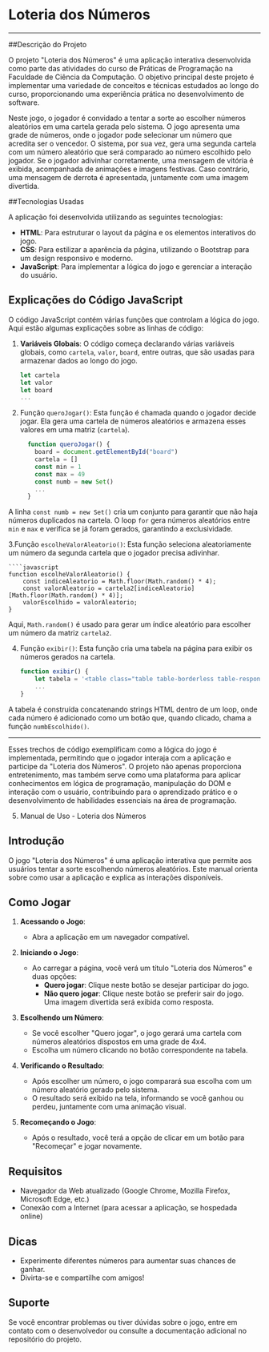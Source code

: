 # Loteria dos Números
----

##Descrição do Projeto

O projeto "Loteria dos Números" é uma aplicação interativa desenvolvida como parte das atividades do curso de Práticas de Programação na Faculdade de Ciência da Computação. O objetivo principal deste projeto é implementar uma variedade de conceitos e técnicas estudados ao longo do curso, proporcionando uma experiência prática no desenvolvimento de software.

Neste jogo, o jogador é convidado a tentar a sorte ao escolher números aleatórios em uma cartela gerada pelo sistema. O jogo apresenta uma grade de números, onde o jogador pode selecionar um número que acredita ser o vencedor. O sistema, por sua vez, gera uma segunda cartela com um número aleatório que será comparado ao número escolhido pelo jogador. Se o jogador adivinhar corretamente, uma mensagem de vitória é exibida, acompanhada de animações e imagens festivas. Caso contrário, uma mensagem de derrota é apresentada, juntamente com uma imagem divertida.

##Tecnologias Usadas

A aplicação foi desenvolvida utilizando as seguintes tecnologias:
- **HTML**: Para estruturar o layout da página e os elementos interativos do jogo.
- **CSS**: Para estilizar a aparência da página, utilizando o Bootstrap para um design responsivo e moderno.
- **JavaScript**: Para implementar a lógica do jogo e gerenciar a interação do usuário.

## Explicações do Código JavaScript

O código JavaScript contém várias funções que controlam a lógica do jogo. Aqui estão algumas explicações sobre as linhas de código:

1. **Variáveis Globais**: O código começa declarando várias variáveis globais, como `cartela`, `valor`, `board`, entre outras, que são usadas para armazenar dados ao longo do jogo.

    ```javascript
    let cartela
    let valor
    let board
    ...

2. Função `queroJogar()`: Esta função é chamada quando o jogador decide jogar. Ela gera uma cartela de números aleatórios e armazena esses valores em uma matriz (`cartela`).

    ````javascript
      function queroJogar() {
        board = document.getElementById("board")
        cartela = []
        const min = 1
        const max = 49
        const numb = new Set()
        ...
      }

A linha `const numb = new Set()` cria um conjunto para garantir que não haja números duplicados na cartela. O loop `for` gera números aleatórios entre `min` e `max` e verifica se já foram gerados, garantindo a exclusividade.

3.Função `escolheValorAleatorio()`: Esta função seleciona aleatoriamente um número da segunda cartela que o jogador precisa adivinhar.

    ````javascript
    function escolheValorAleatorio() {
        const indiceAleatorio = Math.floor(Math.random() * 4);
        const valorAleatorio = cartela2[indiceAleatorio][Math.floor(Math.random() * 4)];
        valorEscolhido = valorAleatorio;
    }

Aqui, `Math.random()` é usado para gerar um índice aleatório para escolher um número da matriz `cartela2`.

4. Função `exibir()`: Esta função cria uma tabela na página para exibir os números gerados na cartela.

    ````javascript
    function exibir() {
        let tabela = '<table class="table table-borderless table-responsive"><thead>';
        ...
    }

A tabela é construída concatenando strings HTML dentro de um loop, onde cada número é adicionado como um botão que, quando clicado, chama a função `numbEscolhido()`.

-----
Esses trechos de código exemplificam como a lógica do jogo é implementada, permitindo que o jogador interaja com a aplicação e participe da "Loteria dos Números". O projeto não apenas proporciona entretenimento, mas também serve como uma plataforma para aplicar conhecimentos em lógica de programação, manipulação do DOM e interação com o usuário, contribuindo para o aprendizado prático e o desenvolvimento de habilidades essenciais na área de programação.


5. Manual de Uso - Loteria dos Números

## Introdução

O jogo "Loteria dos Números" é uma aplicação interativa que permite aos usuários tentar a sorte escolhendo números aleatórios. Este manual orienta sobre como usar a aplicação e explica as interações disponíveis.

## Como Jogar

1. **Acessando o Jogo**:
   - Abra a aplicação em um navegador compatível.

2. **Iniciando o Jogo**:
   - Ao carregar a página, você verá um título "Loteria dos Números" e duas opções:
     - **Quero jogar**: Clique neste botão se desejar participar do jogo.
     - **Não quero jogar**: Clique neste botão se preferir sair do jogo. Uma imagem divertida será exibida como resposta.

3. **Escolhendo um Número**:
   - Se você escolher "Quero jogar", o jogo gerará uma cartela com números aleatórios dispostos em uma grade de 4x4.
   - Escolha um número clicando no botão correspondente na tabela.

4. **Verificando o Resultado**:
   - Após escolher um número, o jogo comparará sua escolha com um número aleatório gerado pelo sistema.
   - O resultado será exibido na tela, informando se você ganhou ou perdeu, juntamente com uma animação visual.

5. **Recomeçando o Jogo**:
   - Após o resultado, você terá a opção de clicar em um botão para "Recomeçar" e jogar novamente.

## Requisitos

- Navegador da Web atualizado (Google Chrome, Mozilla Firefox, Microsoft Edge, etc.)
- Conexão com a Internet (para acessar a aplicação, se hospedada online)

## Dicas

- Experimente diferentes números para aumentar suas chances de ganhar.
- Divirta-se e compartilhe com amigos!

## Suporte

Se você encontrar problemas ou tiver dúvidas sobre o jogo, entre em contato com o desenvolvedor ou consulte a documentação adicional no repositório do projeto.






